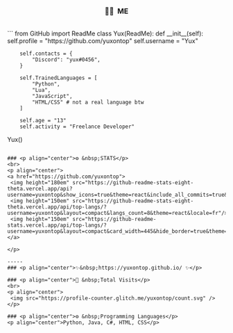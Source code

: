 ### <p align="center">👨‍💻 &nbsp;ME</p>
<br>
```
from GitHub import ReadMe
class Yux(ReadMe):
    def __init__(self):
        self.profile = "https://github.com/yuxontop"
        self.username = "Yux"
        
        self.contacts = {
            "Discord": "yux#0456",
        }
        
        self.TrainedLanguages = [
            "Python",
            "Lua",
            "JavaScript",
            "HTML/CSS" # not a real language btw
        ]
        
        self.age = "13"
        self.activity = "Freelance Developer"
        
 Yux()
 ```

### <p align="center">⚙️ &nbsp;STATS</p>
<br>
<p align="center">
<a href="https://github.com/yuxontop">
  <img height="180em" src="https://github-readme-stats-eight-theta.vercel.app/api?username=yuxontop&show_icons=true&theme=react&include_all_commits=true&locale=fr"/>
  <img height="150em" src="https://github-readme-stats-eight-theta.vercel.app/api/top-langs/?username=yuxontop&layout=compact&langs_count=8&theme=react&locale=fr"/>
  <img height="150em" src="https://github-readme-stats.vercel.app/api/top-langs/?username=yuxontop&layout=compact&card_width=445&hide_border=true&theme=dracula"/>
</a>
  
</p>

-----
### <p align="center">✨&nbsp;https://yuxontop.github.io/ ✨</p>

### <p align="center">👀 &nbsp;Total Visits</p>
<br>
<p align="center">
  <img src="https://profile-counter.glitch.me/yuxontop/count.svg" />
</p>

### <p align="center">⚙️ &nbsp;Programming Languages</p>
<p align="center">Python, Java, C#, HTML, CSS</p>

